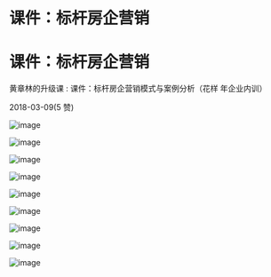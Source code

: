 # 课件：标杆房企营销

# 课件：标杆房企营销

黄章林的升级课 : 课件：标杆房企营销模式与案例分析（花样 年企业内训）

2018-03-09(5 赞)

![image](img/Image_279.png)

![image](img/Image_280.png)

![image](img/Image_281.png)

![image](img/Image_282.png)

![image](img/Image_283.png)

![image](img/Image_284.png)

![image](img/Image_285.png)

![image](img/Image_286.png)

![image](img/Image_287.png)
